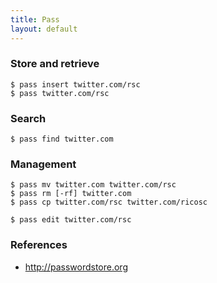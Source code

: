 ```yaml
---
title: Pass
layout: default
---
```


### Store and retrieve

    $ pass insert twitter.com/rsc
    $ pass twitter.com/rsc

### Search

    $ pass find twitter.com

### Management

    $ pass mv twitter.com twitter.com/rsc
    $ pass rm [-rf] twitter.com
    $ pass cp twitter.com/rsc twitter.com/ricosc

    $ pass edit twitter.com/rsc

### References

 * http://passwordstore.org
